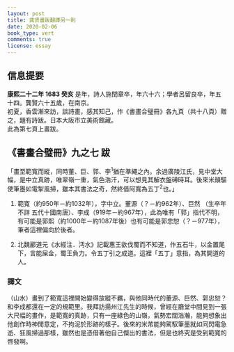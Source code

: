 ```yaml
---
layout: post
title: 龚贤畫跋翻譯另一則
date: 2020-02-06
book_type: vert
comments: true
license: essay
---
```


## 信息提要

**康熙二十二年 1683 癸亥**
是年，詩人施閏章卒，年六十六；學者呂留良卒，年五十四。龔賢六十五歲，在南京。
<br>
初夏，香雲漸來訪，談詩畫，感其知己，作《書畫合璧冊》各九頁（共十八頁）贈之，題有詩跋。日本大阪市立美術館藏。
<br>
此為第七頁上畫跋。

## 《書畫合璧冊》九之七 跋
<div class="gap-after">
「畫至範寬而縱，同時董、巨、郭、李<sup id="fnref:1">1</sup>猶在準繩之內。余過廣陵江氏，見中堂大幅，是中立真跡，唯翠嶺一重，氣色浩汗，可以想見其解衣盤礡時耳。後來米顛驅使筆墨如電掣風掃，雖本其書法之奇，然終借阿寬為五丁<sup id="fnref:2">2</sup>也。」
<div class="footnotes">
  <ol>
    <li id="fn:1">
      <p>範寬（約950年－約1032年），字中立。董源（？－約962年）、巨然 （生卒年不詳 五代十國南唐）、李成（919年－約967年），此為唯有「郭」指代不明，有可能是郭熙（約1000年－約1087年後）也有可能是郭忠恕（？－977年），筆者這裡偏向於後者。</p>
    </li>
    <li id="fn:2">
      <p>北魏酈道元《水經注．沔水》記載惠王欲伐蜀而不知道，作五石牛，以金置尾下，言能屎金，蜀王負力。令五丁引之成道。這裡「五丁」意指，為其開道的人。</p>
    </li>
  </ol>
</div>

</div>

<div class="flow-flip break-before"><h3>譯文</h3>（山水）畫到了範寬這裡開始變得放縱不羈，與他同時代的董源、巨然、郭忠恕？和李成都還在一定的規範里。我拜訪揚州江先生的時候，曾經在廳堂中間見到一張大尺幅的畫作，是範寬的真跡，只有一座綠色的山嶺，氣勢宏闊浩瀚，能夠想象出他創作時神閒意定，不拘泥於形跡的樣子。後來的米芾能夠駕馭筆墨就如同閃電急逝、狂風掃過那樣，雖然也是憑借著他自己傑出的書法，但是也終究是受到範寬的啓發啊。</div>

